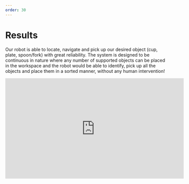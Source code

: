 ```yaml
---
order: 30
---
```


# Results

Our robot is able to locate, navigate and pick up our desired object (cup, plate, spoon/fork) with great reliability. The system is designed to be continuous in nature where any number of supported objects can be placed in the workspace and the robot would be able to identify, pick up all the objects and place them in a sorted manner, without any human intervention!


<iframe width="560" height="315" src="https://www.youtube.com/embed/3UFDLz15v-s" frameborder="0" allow="accelerometer; autoplay; encrypted-media; gyroscope; picture-in-picture" allowfullscreen></iframe>
